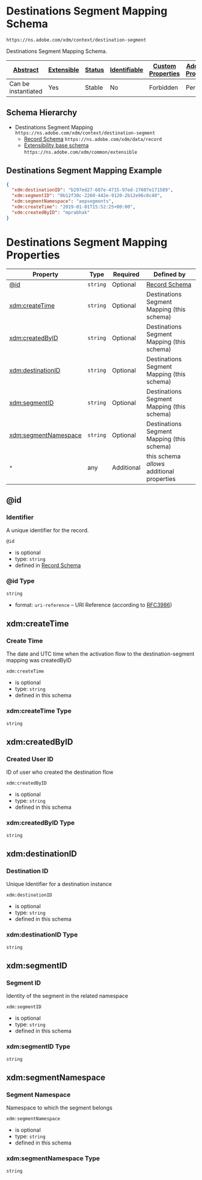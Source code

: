
# Destinations Segment Mapping Schema

```
https://ns.adobe.com/xdm/context/destination-segment
```

Destinations Segment Mapping Schema.

| [Abstract](../../abstract.md) | [Extensible](../../extensions.md) | [Status](../../status.md) | [Identifiable](../../id.md) | [Custom Properties](../../extensions.md) | [Additional Properties](../../extensions.md) | Defined In |
|-------------------------------|-----------------------------------|---------------------------|-----------------------------|------------------------------------------|----------------------------------------------|------------|
| Can be instantiated | Yes | Stable | No | Forbidden | Permitted | [destinations/destination-segment.schema.json](destinations/destination-segment.schema.json) |
## Schema Hierarchy

* Destinations Segment Mapping `https://ns.adobe.com/xdm/context/destination-segment`
  * [Record Schema](../behaviors/record.schema.md) `https://ns.adobe.com/xdm/data/record`
  * [Extensibility base schema](../datatypes/extensible.schema.md) `https://ns.adobe.com/xdm/common/extensible`


## Destinations Segment Mapping Example
```json
{
  "xdm:destinationID": "b297ed27-607e-4715-97ed-27607e171589",
  "xdm:segmentID": "0b12f30c-2260-442e-9120-2b12e96c0c40",
  "xdm:segmentNamespace": "aepsegments",
  "xdm:createTime": "2019-01-01T15:52:25+00:00",
  "xdm:createdByID": "mprabhak"
}
```

# Destinations Segment Mapping Properties

| Property | Type | Required | Defined by |
|----------|------|----------|------------|
| [@id](#id) | `string` | Optional | [Record Schema](../behaviors/record.schema.md#id) |
| [xdm:createTime](#xdmcreatetime) | `string` | Optional | Destinations Segment Mapping (this schema) |
| [xdm:createdByID](#xdmcreatedbyid) | `string` | Optional | Destinations Segment Mapping (this schema) |
| [xdm:destinationID](#xdmdestinationid) | `string` | Optional | Destinations Segment Mapping (this schema) |
| [xdm:segmentID](#xdmsegmentid) | `string` | Optional | Destinations Segment Mapping (this schema) |
| [xdm:segmentNamespace](#xdmsegmentnamespace) | `string` | Optional | Destinations Segment Mapping (this schema) |
| `*` | any | Additional | this schema *allows* additional properties |

## @id
### Identifier

A unique identifier for the record.

`@id`
* is optional
* type: `string`
* defined in [Record Schema](../behaviors/record.schema.md#id)

### @id Type


`string`
* format: `uri-reference` – URI Reference (according to [RFC3986](https://tools.ietf.org/html/rfc3986))






## xdm:createTime
### Create Time

The date and UTC time when the activation flow to the destination-segment mapping was createdByID

`xdm:createTime`
* is optional
* type: `string`
* defined in this schema

### xdm:createTime Type


`string`






## xdm:createdByID
### Created User ID

ID of user who created the destination flow

`xdm:createdByID`
* is optional
* type: `string`
* defined in this schema

### xdm:createdByID Type


`string`






## xdm:destinationID
### Destination ID

Unique Identifier for a destination instance

`xdm:destinationID`
* is optional
* type: `string`
* defined in this schema

### xdm:destinationID Type


`string`






## xdm:segmentID
### Segment ID

Identity of the segment in the related namespace

`xdm:segmentID`
* is optional
* type: `string`
* defined in this schema

### xdm:segmentID Type


`string`






## xdm:segmentNamespace
### Segment Namespace

Namespace to which the segment belongs

`xdm:segmentNamespace`
* is optional
* type: `string`
* defined in this schema

### xdm:segmentNamespace Type


`string`





